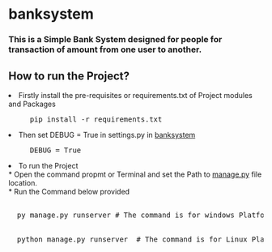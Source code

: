 # banksystem
### This is a Simple Bank System designed for people for transaction of amount from one user to another.

## How to run the Project?
<li>Firstly install the pre-requisites or requirements.txt of Project modules and Packages</li>
<pre>     pip install -r requirements.txt</pre>
<li>Then set DEBUG = True in settings.py in <a href="https://github.com/bhanuprasad2607/banksystem/blob/main/src/banksystem/settings.py">banksystem</a></li>
<pre>     DEBUG = True </pre>
<li>To run the Project<br>
  * Open the command propmt or Terminal and set the Path to <a href="https://github.com/bhanuprasad2607/banksystem/tree/main/src">manage.py</a> file location.<br>
  * Run the Command below provided
  <pre>     
  py manage.py runserver # The command is for windows Platform
  <br>
  python manage.py runserver  # The command is for Linux Platforms
  </pre>
</li>
